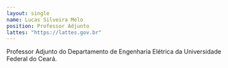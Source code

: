 ```yaml
---
layout: single
name: Lucas Silveira Melo
position: Professor Adjunto
lattes: "https://lattes.gov.br"
---
```


Professor Adjunto do Departamento de Engenharia Elétrica da Universidade Federal do Ceará.